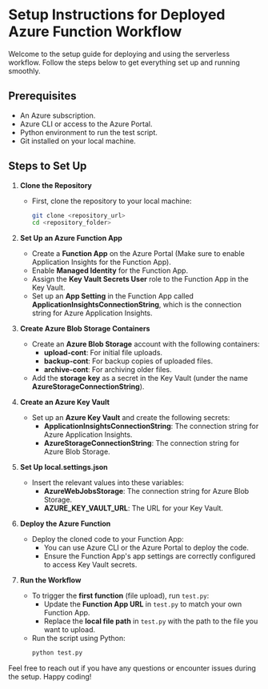 # Setup Instructions for Deployed Azure Function Workflow

Welcome to the setup guide for deploying and using the serverless workflow. Follow the steps below to get everything set up and running smoothly.

## Prerequisites

- An Azure subscription.
- Azure CLI or access to the Azure Portal.
- Python environment to run the test script.
- Git installed on your local machine.

## Steps to Set Up

1. **Clone the Repository**
   - First, clone the repository to your local machine:
     ```sh
     git clone <repository_url>
     cd <repository_folder>
     ```

2. **Set Up an Azure Function App**
   - Create a **Function App** on the Azure Portal (Make sure to enable Application Insights for the Function App).
   - Enable **Managed Identity** for the Function App.
   - Assign the **Key Vault Secrets User** role to the Function App in the Key Vault.
   - Set up an **App Setting** in the Function App called **ApplicationInsightsConnectionString**, which is the connection string for Azure Application Insights.

3. **Create Azure Blob Storage Containers**
   - Create an **Azure Blob Storage** account with the following containers:
     - **upload-cont**: For initial file uploads.
     - **backup-cont**: For backup copies of uploaded files.
     - **archive-cont**: For archiving older files.
   - Add the **storage key** as a secret in the Key Vault (under the name **AzureStorageConnectionString**).

4. **Create an Azure Key Vault**
   - Set up an **Azure Key Vault** and create the following secrets:
     - **ApplicationInsightsConnectionString**: The connection string for Azure Application Insights.
     - **AzureStorageConnectionString**: The connection string for Azure Blob Storage.

5. **Set Up local.settings.json**
   - Insert the relevant values into these variables:
     - **AzureWebJobsStorage**: The connection string for Azure Blob Storage.
     - **AZURE_KEY_VAULT_URL**: The URL for your Key Vault.

6. **Deploy the Azure Function**
   - Deploy the cloned code to your Function App:
     - You can use Azure CLI or the Azure Portal to deploy the code.
     - Ensure the Function App's app settings are correctly configured to access Key Vault secrets.

7. **Run the Workflow**
   - To trigger the **first function** (file upload), run `test.py`:
     - Update the **Function App URL** in `test.py` to match your own Function App.
     - Replace the **local file path** in `test.py` with the path to the file you want to upload.
   - Run the script using Python:
     ```sh
     python test.py
     ```

Feel free to reach out if you have any questions or encounter issues during the setup. Happy coding!

